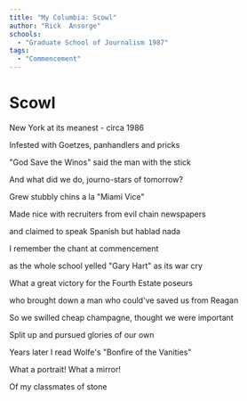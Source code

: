 ```yaml
---
title: "My Columbia: Scowl"
author: "Rick  Ansorge"
schools:
  - "Graduate School of Journalism 1987"
tags:
  - "Commencement"
---
```


# Scowl

New York at its meanest - circa 1986

Infested with Goetzes, panhandlers and pricks

"God Save the Winos" said the man with the stick

And what did we do, journo-stars of tomorrow?

Grew stubbly chins a la "Miami Vice"

Made nice with recruiters from evil chain newspapers

and claimed to speak Spanish but hablad nada

I remember the chant at commencement

as the whole school yelled "Gary Hart" as its war cry

What a great victory for the Fourth Estate poseurs

who brought down a man who could've saved us from Reagan

So we swilled cheap champagne, thought we were important

Split up and pursued glories of our own

Years later I  read Wolfe's "Bonfire of the Vanities"

What a portrait! What a mirror!

Of my classmates of stone
